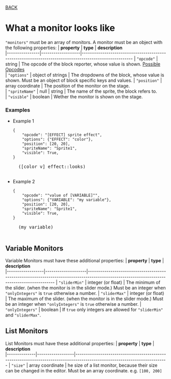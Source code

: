 [BACK](main.md)

# What a monitor looks like

`"monitors"` must be an array of monitors. A monitor must be an object with the following properties:
| **property**   | **type**          | **description**                                                                                       
|----------------|-------------------|-------------------------------------------------------------------------------------------------------
| `"opcode"`     | string            | The opcode of the block reporter, whose value is shown. [Possible Opcodes](other.md#menu-opcodes)     
| `"options"`    | object of strings | The dropdowns of the block, whose value is shown. Must be an object of block specific keys and values.
| `"position"`   | array coordinate  | The position of the monitor on the stage.                                                             
| `"spriteName"` | null \| string    | The name of the sprite, the block refers to.                                                          
| `"visible"`    | boolean           | Wether the monitor is shown on the stage.                                                             


### Examples
* Example 1
    ```
    {
        "opcode": "[EFFECT] sprite effect",
        "options": {"EFFECT": "color"},
        "position": [20, 20],
        "spriteName": "Sprite1",
        "visible": True,
    }
    ```
    <pre class="blocks">
    ([color v] effect::looks)
    </pre>
* Example 2
    ```
    {
        "opcode": ""value of [VARIABLE]"",
        "options": {"VARIABLE": "my variable"},
        "position": [20, 20],
        "spriteName": "Sprite1",
        "visible": True,
    }
    ```
    <pre class="blocks">
    (my variable)
    </pre>

## Variable Monitors
Variable Monitors must have these additional properties:
| **property**     | **type**           | **description**                                                                                                                            
|------------------|--------------------|--------------------------------------------------------------------------------------------------------------------------------------------
| `"sliderMin"`    | integer (or float) | The minimum of the slider. (when the monitor is in the slider mode.) Must be an integer when `"onlyIntegers"` is `true` otherwise a number.
| `"sliderMax"`    | integer (or float) | The maximum of the slider. (when the monitor is in the slider mode.) Must be an integer when `"onlyIntegers"` is `true` otherwise a number.
| `"onlyIntegers"` | boolean            | If `true` only integers are allowed for `"sliderMin"` and `"sliderMax"`.                                                                   


## List Monitors
List Monitors must have these additional properties:
| **property** | **type**         | **description**                                                                                                           
|--------------|------------------|---------------------------------------------------------------------------------------------------------------------------
| `"size"`     | array coordinate | he size of a list monitor, because their size can be changed in the editor. Must be an array coordinate. e.g. `[100, 200]`


<script src="./scratchblocks.js"></script>
<script>
scratchblocks.renderMatching('pre.blocks', {
    style:     'scratch3',
    languages: ["en"],
    scale: 1,
});
</script>

